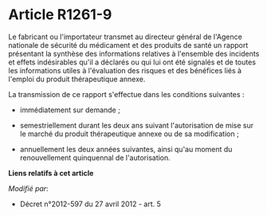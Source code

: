 # Article R1261-9

Le fabricant ou l'importateur transmet au directeur général de l'Agence nationale de sécurité du médicament et des produits
de santé un rapport présentant la synthèse des informations relatives à l'ensemble des incidents et effets indésirables qu'il
a déclarés ou qui lui ont été signalés et de toutes les informations utiles à l'évaluation des risques et des bénéfices liés
à l'emploi du produit thérapeutique annexe. 

La transmission de ce rapport s'effectue dans les conditions suivantes :

- immédiatement sur demande ;

- semestriellement durant les deux ans suivant l'autorisation de mise sur le marché du produit thérapeutique annexe ou de sa
modification ;

- annuellement les deux années suivantes, ainsi qu'au moment du renouvellement quinquennal de l'autorisation.

**Liens relatifs à cet article**

_Modifié par_:

  - Décret n°2012-597 du 27 avril 2012 - art. 5

